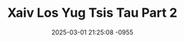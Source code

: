 ---
layout: movie-video-data
date: 2025-03-01 21:25:08 -0955
categories: movie

# Site Attributes
title: "Xaiv Los Yug Tsis Tau Part 2"
permalink: "/movie/Xaiv_Los_Yug_Tsis_Tau_Part_2"

# Movie Attributes
synopsis: ""
producer: ""
director: ""
writer: ""
video_link: "https://youtu.be/elklKkyYMU8?si=7tWXjaWEtQphP2Vw"
genre: "Romance"
year: "2006"
release_type: "VHS"
storage: "Center for Hmong Studies"
thumbnail: "/assets/images/movie_thumbnails/Xaiv Los Yug Tsis Tau Part 2.jpeg"
publishing_company: "Moonlight Production"

# Sequels + Parts
base_movie: "Xaiv Los Yug Tsis Tau Part 1"
total_parts: 2
sequel: ""

# Movie Cast
cast:
- name: "Iab Hawj"
- name: "Nalas Yaj"
---